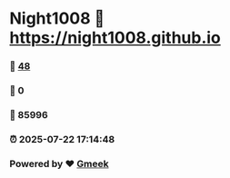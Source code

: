 # Night1008 :link: https://night1008.github.io 
### :page_facing_up: [48](https://night1008.github.io/tag.html) 
### :speech_balloon: 0 
### :hibiscus: 85996 
### :alarm_clock: 2025-07-22 17:14:48 
### Powered by :heart: [Gmeek](https://github.com/Meekdai/Gmeek)
